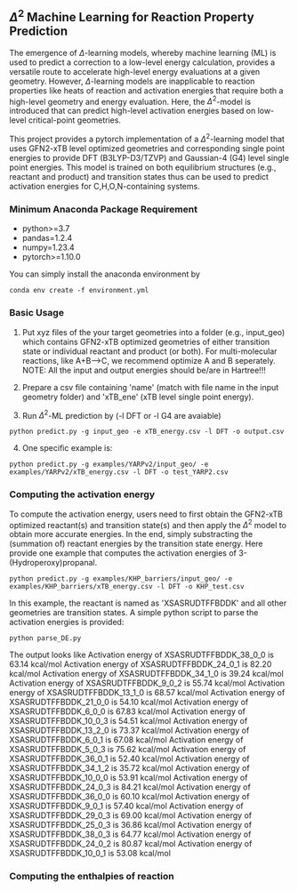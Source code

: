 ## $\Delta^2$ Machine Learning for Reaction Property Prediction

The emergence of $\Delta$-learning models, whereby machine learning (ML) is used to predict a correction to a low-level energy calculation, provides a versatile route to accelerate high-level energy evaluations at a given geometry. However, $\Delta$-learning models are inapplicable to reaction properties like heats of reaction and activation energies that require both a high-level geometry and energy evaluation. Here, the $\Delta^2$-model is introduced that can predict high-level activation energies based on low-level critical-point geometries. 

This project provides a pytorch implementation of a $\Delta^2$-learning model that uses GFN2-xTB level optimized geometries and corresponding single point energies to provide DFT (B3LYP-D3/TZVP) and Gaussian-4 (G4) level single point energies. This model is trained on both equilibrium structures (e.g., reactant and product) and transition states thus can be used to predict activation energies for C,H,O,N-containing systems.

### Minimum Anaconda Package Requirement 
* python>=3.7
* pandas=1.2.4 
* numpy=1.23.4
* pytorch>=1.10.0
  
You can simply install the anaconda environment by
```
conda env create -f environment.yml
```

### Basic Usage
1. Put xyz files of the your target geometries into a folder (e.g., input\_geo) which contains GFN2-xTB optimized geometries of either transition state or individual reactant and product (or both). For multi-molecular reactions, like A+B-->C, we recommend optimize A and B seperately. NOTE: All the input and output energies should be/are in Hartree!!!

2. Prepare a csv file containing 'name' (match with file name in the input geometry folder) and 'xTB\_ene' (xTB level single point energy). 

3. Run $\Delta^2$-ML prediction by (-l DFT or -l G4 are avaiable)

```
python predict.py -g input_geo -e xTB_energy.csv -l DFT -o output.csv
```
4. One specific example is:

```
python predict.py -g examples/YARPv2/input_geo/ -e examples/YARPv2/xTB_energy.csv -l DFT -o test_YARP2.csv
```

### Computing the activation energy
To compute the activation energy, users need to first obtain the GFN2-xTB optimized reactant(s) and transition state(s) and then apply the $\Delta^2$ model to obtain more accurate energies. In the end, simply substracting the (summation of) reactant energies by the transition state energy. Here provide one example that computes the activation energies of 3-(Hydroperoxy)propanal.

```
python predict.py -g examples/KHP_barriers/input_geo/ -e examples/KHP_barriers/xTB_energy.csv -l DFT -o KHP_test.csv
```

In this example, the reactant is named as 'XSASRUDTFFBDDK' and all other geometries are transition states. A simple python script to parse the activation energies is provided:

```
python parse_DE.py
```

The output looks like
Activation energy of XSASRUDTFFBDDK_38_0_0 is  63.14 kcal/mol
Activation energy of XSASRUDTFFBDDK_24_0_1 is  82.20 kcal/mol
Activation energy of XSASRUDTFFBDDK_34_1_0 is  39.24 kcal/mol
Activation energy of XSASRUDTFFBDDK_9_0_2 is  55.74 kcal/mol
Activation energy of XSASRUDTFFBDDK_13_1_0 is  68.57 kcal/mol
Activation energy of XSASRUDTFFBDDK_21_0_0 is  54.10 kcal/mol
Activation energy of XSASRUDTFFBDDK_6_0_0 is  67.83 kcal/mol
Activation energy of XSASRUDTFFBDDK_10_0_3 is  54.51 kcal/mol
Activation energy of XSASRUDTFFBDDK_13_2_0 is  73.37 kcal/mol
Activation energy of XSASRUDTFFBDDK_6_0_1 is  67.08 kcal/mol
Activation energy of XSASRUDTFFBDDK_5_0_3 is  75.62 kcal/mol
Activation energy of XSASRUDTFFBDDK_36_0_1 is  52.40 kcal/mol
Activation energy of XSASRUDTFFBDDK_34_1_2 is  35.72 kcal/mol
Activation energy of XSASRUDTFFBDDK_10_0_0 is  53.91 kcal/mol
Activation energy of XSASRUDTFFBDDK_24_0_3 is  84.21 kcal/mol
Activation energy of XSASRUDTFFBDDK_36_0_0 is  60.10 kcal/mol
Activation energy of XSASRUDTFFBDDK_9_0_1 is  57.40 kcal/mol
Activation energy of XSASRUDTFFBDDK_29_0_3 is  69.00 kcal/mol
Activation energy of XSASRUDTFFBDDK_25_0_3 is  36.86 kcal/mol
Activation energy of XSASRUDTFFBDDK_38_0_3 is  64.77 kcal/mol
Activation energy of XSASRUDTFFBDDK_24_0_2 is  80.87 kcal/mol
Activation energy of XSASRUDTFFBDDK_10_0_1 is  53.08 kcal/mol

### Computing the enthalpies of reaction
